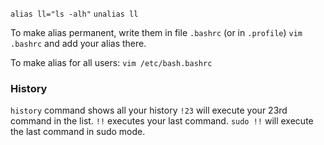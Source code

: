 `alias ll="ls -alh"`
`unalias ll`

To make alias permanent, write them in file `.bashrc` (or in `.profile`)
`vim .bashrc`
and add your alias there.

To make alias for all users:
`vim /etc/bash.bashrc`

### History
`history` command shows all your history
`!23` will execute your 23rd command in the list.
`!!` executes your last command.
`sudo !!` will execute the last command in sudo mode.

